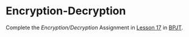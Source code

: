 # Encryption-Decryption
Complete the _Encryption/Decryption_ Assignment in [Lesson 17](https://drive.google.com/file/d/1zo98KS41aq8yxLebV4qRRV3rG7V31E42/view?usp=sharing) in [BPJT](https://drive.google.com/file/d/1khkhu3q0Rbj6VumUkwz1lBz6oSWMF_XH/view?usp=sharing). 
